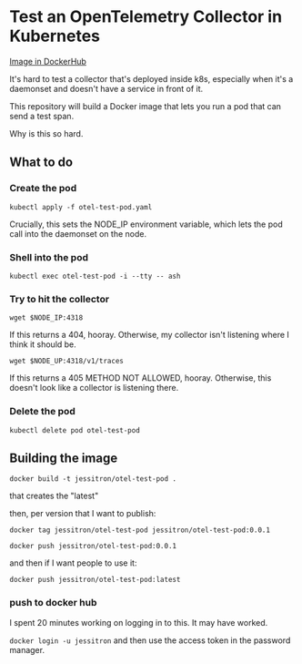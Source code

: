# Test an OpenTelemetry Collector in Kubernetes

[Image in DockerHub](https://hub.docker.com/repository/docker/jessitron/otel-test-pod/general)

It's hard to test a collector that's deployed inside k8s,
especially when it's a daemonset and doesn't have a service in front of it.

This repository will build a Docker image that lets you run a pod
that can send a test span.

Why is this so hard.

## What to do

### Create the pod

`kubectl apply -f otel-test-pod.yaml`

Crucially, this sets the NODE_IP environment variable, which lets the pod call into the daemonset on the node.

### Shell into the pod

`kubectl exec otel-test-pod -i --tty -- ash`

### Try to hit the collector

`wget $NODE_IP:4318`

If this returns a 404, hooray. Otherwise, my collector isn't listening where I think it should be.

`wget $NODE_UP:4318/v1/traces`

If this returns a 405 METHOD NOT ALLOWED, hooray. Otherwise, this doesn't look like a collector is listening there.

### Delete the pod

`kubectl delete pod otel-test-pod`

## Building the image

`docker build -t jessitron/otel-test-pod .`

that creates the "latest"

then, per version that I want to publish:

`docker tag jessitron/otel-test-pod jessitron/otel-test-pod:0.0.1`

`docker push jessitron/otel-test-pod:0.0.1`

and then if I want people to use it:

`docker push jessitron/otel-test-pod:latest`

### push to docker hub

I spent 20 minutes working on logging in to this. It may have worked.

`docker login -u jessitron`
and then use the access token in the password manager.


